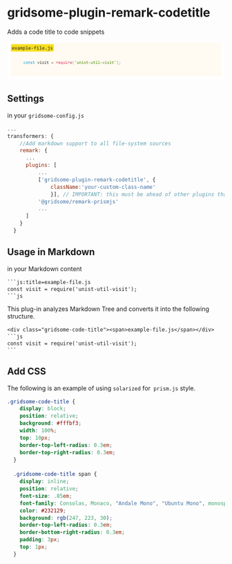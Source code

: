 # gridsome-plugin-remark-codetitle
 Adds a code title to code snippets

 ![example](./snapshot.png)


## Settings

in your `gridsome-config.js`

```js
...
transformers: {
    //Add markdown support to all file-system sources
    remark: {
      ...
      plugins: [
          ...
          ['gridsome-plugin-remark-codetitle', {
              className:'your-custom-class-name'
              }], // IMPORTANT: this must be ahead of other plugins that use code blocks
          '@gridsome/remark-prismjs'
          ...
      ]
    }
  }
```


 ## Usage in Markdown

in your Markdown content

``````
```js:title=example-file.js
const visit = require('unist-util-visit');
```js
``````

This plug-in analyzes Markdown Tree and converts it into the following structure.

``````
<div class="gridsome-code-title"><span>example-file.js</span></div>
```js
const visit = require('unist-util-visit');
```
``````

## Add CSS


The following is an example of using `solarized` for` prism.js` style.


```css
.gridsome-code-title {
    display: block;
    position: relative;
    background: #fffbf3;
    width: 100%;
    top: 10px;
    border-top-left-radius: 0.3em;
    border-top-right-radius: 0.3em;
  }
  
  .gridsome-code-title span {
    display: inline;
    position: relative;
    font-size: .85em;
    font-family: Consolas, Monaco, "Andale Mono", "Ubuntu Mono", monospace;
    color: #232129;
    background: rgb(247, 223, 30);
    border-top-left-radius: 0.3em;
    border-bottom-right-radius: 0.3em;
    padding: 3px;
    top: 1px;
  }
```

